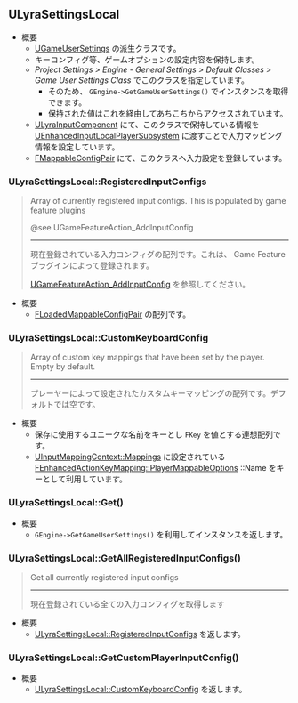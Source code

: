 ## ULyraSettingsLocal

* 概要
	* [UGameUserSettings] の派生クラスです。
	* キーコンフィグ等、ゲームオプションの設定内容を保持します。
	* *Project Settings > Engine - General Settings > Default Classes > Game User Settings Class* でこのクラスを指定しています。
		* そのため、  `GEngine->GetGameUserSettings()` でインスタンスを取得できます。
		* 保持された値はこれを経由してあちこちからアクセスされています。
	* [ULyraInputComponent] にて、このクラスで保持している情報を [UEnhancedInputLocalPlayerSubsystem] に渡すことで入力マッピング情報を設定しています。
	* [FMappableConfigPair] にて、このクラスへ入力設定を登録しています。


### ULyraSettingsLocal::RegisteredInputConfigs

> Array of currently registered input configs. This is populated by game feature plugins
> 
> @see UGameFeatureAction_AddInputConfig
> 
> ----
> 現在登録されている入力コンフィグの配列です。これは、 Game Feature プラグインによって登録されます。
> 
> [UGameFeatureAction_AddInputConfig] を参照してください。

* 概要
	* [FLoadedMappableConfigPair] の配列です。

### ULyraSettingsLocal::CustomKeyboardConfig

> Array of custom key mappings that have been set by the player. Empty by default.  
> 
> ----
> プレーヤーによって設定されたカスタムキーマッピングの配列です。デフォルトでは空です。  

* 概要
	* 保存に使用するユニークな名前をキーとし `FKey` を値とする連想配列です。
	* [UInputMappingContext::Mappings] に設定されている [FEnhancedActionKeyMapping::PlayerMappableOptions] ::Name をキーとして利用しています。	

### ULyraSettingsLocal::Get()

* 概要
	* `GEngine->GetGameUserSettings()` を利用してインスタンスを返します。

### ULyraSettingsLocal::GetAllRegisteredInputConfigs()

> Get all currently registered input configs
> 
> ----
> 現在登録されている全ての入力コンフィグを取得します

* 概要
	* [ULyraSettingsLocal::RegisteredInputConfigs] を返します。

### ULyraSettingsLocal::GetCustomPlayerInputConfig()

* 概要
	* [ULyraSettingsLocal::CustomKeyboardConfig] を返します。



<!--- ページ内のリンク --->

<!--- 自前の画像へのリンク --->

<!--- generated --->
[ULyraSettingsLocal::RegisteredInputConfigs]: ../../Lyra/Etc/ULyraSettingsLocal.md#ulyrasettingslocalregisteredinputconfigs
[ULyraSettingsLocal::CustomKeyboardConfig]: ../../Lyra/Etc/ULyraSettingsLocal.md#ulyrasettingslocalcustomkeyboardconfig
[FMappableConfigPair]: ../../Lyra/GameFeature/FMappableConfigPair.md#fmappableconfigpair
[UGameFeatureAction_AddInputConfig]: ../../Lyra/GameFeature/UGameFeatureAction_AddInputConfig.md#ugamefeatureactionaddinputconfig
[FLoadedMappableConfigPair]: ../../Lyra/Input/FLoadedMappableConfigPair.md#floadedmappableconfigpair
[ULyraInputComponent]: ../../Lyra/Input/ULyraInputComponent.md#ulyrainputcomponent
[UGameUserSettings]: ../../UE/GameFramework/UGameUserSettings.md#ugameusersettings
[FEnhancedActionKeyMapping::PlayerMappableOptions]: ../../UE/Input/FEnhancedActionKeyMapping.md#fenhancedactionkeymappingplayermappableoptions
[UEnhancedInputLocalPlayerSubsystem]: ../../UE/Input/UEnhancedInputLocalPlayerSubsystem.md#uenhancedinputlocalplayersubsystem
[UInputMappingContext::Mappings]: ../../UE/Input/UInputMappingContext.md#uinputmappingcontextmappings
